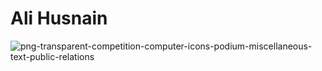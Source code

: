 # Ali Husnain
![png-transparent-competition-computer-icons-podium-miscellaneous-text-public-relations](https://github.com/alyhusnain/Profile/assets/145690381/4450bf03-102d-43de-8bb1-7721d5029fbb)
